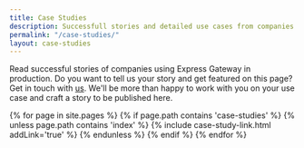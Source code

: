 ```yaml
---
title: Case Studies
description: Successfull stories and detailed use cases from companies using Express Gateway in production.
permalink: "/case-studies/"
layout: case-studies
---
```


Read successful stories of companies using Express Gateway in production. Do you want to tell us your story and get
featured on this page? Get in touch with [us][egMail]. We'll be more than happy to work with you on your use case
and craft a story to be published here.

[egMail]: mailto:info@express-gateway.io

<div class="case-study-links">
{% for page in site.pages %}
  {% if page.path contains 'case-studies' %}
    {% unless page.path contains 'index' %}
{% include case-study-link.html addLink='true' %}
    {% endunless %}
  {% endif %}
{% endfor  %}
</div>
